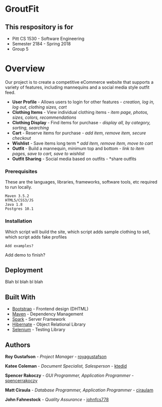 # GroutFit

## This respository is for
* Pitt CS 1530 - Software Engineering
* Semester 2184 - Spring 2018
* Group 5

# Overview

Our project is to create a competitive eCommerce website that supports a variety of features, including mannequins and a social media style outfit feed.

* **User Profile** - Allows users to login for other features - *creation, log in, log out, clothing sizes, cart*
* **Clothing Items** - View individual clothing items - *item page, photos, sizes, colors, recommendations*
* **Clothing Display** - Find items for purchase - *display all, by category, sorting, searching*
* **Cart** - Reserve items for purchase - *add item, remove item, secure checkout*
* **Wishlist** - Save items long term * *add item, remove item, move to cart*
* **Outfit** - Build a mannequin, minimum top and bottom - *link to item pages, save to cart, save to wishlist*
* **Outfit Sharing** - Social media based on outfits - *share outfits

### Prerequisites

These are the languages, libraries, frameworks, software tools, etc required to run locally.

```
Maven 3.5.2
HTML5/CSS3/JS
Java 1.8
Postgres 10.1
```

### Installation

Which script will build the site, which script adds sample clothing to sell, which script adds fake profiles

```
Add examples?
```

Add demo to finish?

## Deployment

Blah bl blah bl blah

## Built With

* [Bootstrap](https://getbootstrap.com/) - Frontend design (DHTML)
* [Maven](https://maven.apache.org/) - Dependency Management
* [Spark](http://sparkjava.com/) - Server Framework
* [Hibernate](http://hibernate.org/) - Object Relational Library
* [Selenium](http://www.seleniumhq.org/) - Testing Library

## Authors

**Roy Gustafson** - *Project Manager* - [royagustafson](https://github.com/royagustafson)

**Katee Coleman** - *Document Specialist, Salesperson* - [ktedid](https://github.com/ktedid)

**Spencer Rakoczy** - *GUI Programmer, Application Programmer* - [spencerrakoczy](https://github.com/spencerrakoczy)

**Matt Ciraula** - *Database Programmer, Application Programmer* - [ciraulam](https://github.com/ciraulam)

**John Fahnestock** - *Quality Assurance* - [johnfcs778](https://github.com/johnfcs778)
